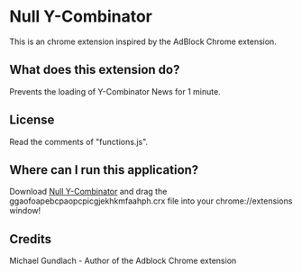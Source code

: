 Null Y-Combinator
=================

This is an chrome extension inspired by the AdBlock Chrome extension.

What does this extension do?
----------------------------

Prevents the loading of Y-Combinator News for 1 minute.

License
-------

Read the comments of "functions.js".

Where can I run this application?
---------------------------------

Download [Null Y-Combinator](https://github.com/mikhail-j/nully-comb/raw/master/bin/ggaofoapebcpaopcpicgjekhkmfaahph.crx) and drag the ggaofoapebcpaopcpicgjekhkmfaahph.crx file into your chrome://extensions window!

Credits
-------

Michael Gundlach - Author of the Adblock Chrome extension